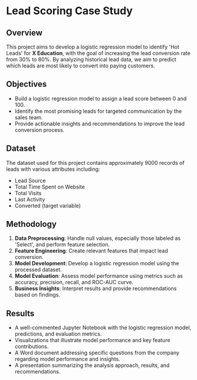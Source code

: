 # Lead Scoring Case Study

## Overview
This project aims to develop a logistic regression model to identify 'Hot Leads' for **X Education**, with the goal of increasing the lead conversion rate from 30% to 80%. By analyzing historical lead data, we aim to predict which leads are most likely to convert into paying customers.

## Objectives
- Build a logistic regression model to assign a lead score between 0 and 100.
- Identify the most promising leads for targeted communication by the sales team.
- Provide actionable insights and recommendations to improve the lead conversion process.

## Dataset
The dataset used for this project contains approximately 9000 records of leads with various attributes including:
- Lead Source
- Total Time Spent on Website
- Total Visits
- Last Activity
- Converted (target variable)

## Methodology
1. **Data Preprocessing**: Handle null values, especially those labeled as 'Select', and perform feature selection.
2. **Feature Engineering**: Create relevant features that impact lead conversion.
3. **Model Development**: Develop a logistic regression model using the processed dataset.
4. **Model Evaluation**: Assess model performance using metrics such as accuracy, precision, recall, and ROC-AUC curve.
5. **Business Insights**: Interpret results and provide recommendations based on findings.

## Results
- A well-commented Jupyter Notebook with the logistic regression model, predictions, and evaluation metrics.
- Visualizations that illustrate model performance and key feature contributions.
- A Word document addressing specific questions from the company regarding model performance and insights.
- A presentation summarizing the analysis approach, results, and recommendations.

